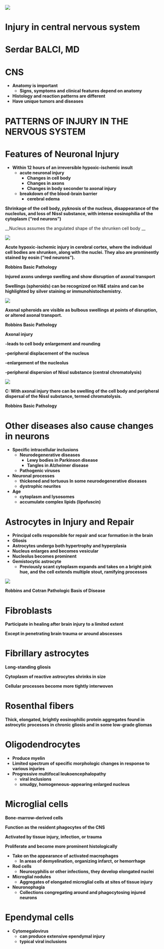 ![](img%5CInjury-in-central-nervous-systempptx-kopyas%C4%B10.jpg)

# Injury in central nervous system

# Serdar BALCI, MD

# CNS

* __Anatomy is important__
  * __Signs\, symptoms and clinical features depend on anatomy__
* __Histology and reaction patterns are different__
* __Have unique tumors and diseases__

# PATTERNS OF INJURY IN THE NERVOUS SYSTEM

# Features of Neuronal Injury

* __Within 12 hours of an irreversible hypoxic\-ischemic insult__
  * __acute neuronal injury__
    * __Changes in cell body__
    * __Changes in axons__
    * __Changes in body seconder to axonal injury__
  * __breakdown of the blood\-brain barrier__
    * __cerebral edema__

__Shrinkage of the cell body\, pyknosis of the nucleus\, disappearance of the nucleolus\, and loss of Nissl substance\, with intense eosinophilia of the cytoplasm \(“red neurons”\)__

__Nucleus assumes the angulated shape of the shrunken cell body __

![](img%5CInjury-in-central-nervous-systempptx-kopyas%C4%B11.png)

__Acute hypoxic\-ischemic injury in cerebral cortex\, where the individual cell bodies are shrunken\, along with the nuclei\. They also are prominently stained by eosin \(“red neurons”\)\.__

__Robbins Basic Pathology__

__Injured axons undergo swelling and show disruption of axonal transport__

__Swellings \(spheroids\) can be recognized on H&E stains and can be highlighted by silver staining or immunohistochemistry\.__

![](img%5CInjury-in-central-nervous-systempptx-kopyas%C4%B12.png)

__Axonal spheroids are visible as bulbous swellings at points of disruption\, or altered axonal transport\.__

__Robbins Basic Pathology__

__Axonal injury__

__\-leads to cell body enlargement and rounding__

__\-peripheral displacement of the nucleus__

__\-enlargement of the nucleolus__

__\-peripheral dispersion of Nissl substance \(central chromatolysis\)__

![](img%5CInjury-in-central-nervous-systempptx-kopyas%C4%B13.png)

__C: With axonal injury there can be swelling of the cell body and peripheral dispersal of the Nissl substance\, termed chromatolysis\.__

__Robbins Basic Pathology__

# Other diseases also cause changes in neurons

* __Specific intracellular inclusions__
  * __Neurodegenerative diseases__
    * __Lewy bodies in Parkinson disease__
    * __Tangles in Alzheimer disease__
  * __Pathogenic viruses__
* __Neuronal processes__
  * __thickened and tortuous In some neurodegenerative diseases__
  * __dystrophic neurites__
* __Age__
  * __cytoplasm and lysosomes__
  * __accumulate complex lipids \(lipofuscin\)__

# Astrocytes in Injury and Repair

* __Principal cells responsible for repair and scar formation in the brain__
* __Gliosis__
* __Astrocytes undergo both hypertrophy and hyperplasia__
* __Nucleus enlarges and becomes vesicular__
* __Nucleolus becomes prominent__
* __Gemistocytic astrocyte__
  * __Previously scant cytoplasm expands and takes on a bright pink hue\, and the cell extends multiple stout\, ramifying processes__

![](img%5CInjury-in-central-nervous-systempptx-kopyas%C4%B14.png)

__Robbins and Cotran Pathologic Basis of Disease__

# Fibroblasts

__Participate in healing after brain injury to a limited extent__

__Except in penetrating brain trauma or around abscesses__

# Fibrillary astrocytes

__Long\-standing gliosis__

__Cytoplasm of reactive astrocytes shrinks in size__

__Cellular processes become more tightly interwoven__

# Rosenthal fibers

__Thick\, elongated\, brightly eosinophilic protein aggregates found in astrocytic processes in chronic gliosis and in some low\-grade gliomas__

# Oligodendrocytes

* __Produce myelin__
* __Limited spectrum of specific morphologic changes in response to various injuries__
* __Progressive multifocal leukoencephalopathy__
  * __viral inclusions__
  * __smudgy\, homogeneous\-appearing enlarged nucleus__

# Microglial cells

__Bone\-marrow–derived cells__

__Function as the resident phagocytes of the CNS__

__Activated by tissue injury\, infection\, or trauma__

__Proliferate and become more prominent histologically__

* __Take on the appearance of activated macrophages__
  * __In areas of demyelination\, organizing infarct\, or hemorrhage__
* __Rod cells__
  * __Neurosyphilis or other infections\, they develop elongated nuclei__
* __Microglial nodules__
  * __Aggregates of elongated microglial cells at sites of tissue injury__
* __Neuronophagia__
  * __Collections congregating around and phagocytosing injured neurons__

# Ependymal cells

* __Cytomegalovirus__
  * __can produce extensive ependymal injury__
  * __typical viral inclusions__


